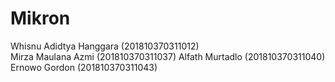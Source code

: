# Mikron

Whisnu Adidtya Hanggara (201810370311012)<br>
Mirza Maulana Azmi      (201810370311037)
Alfath Murtadlo         (201810370311040)
Ernowo Gordon           (201810370311043)
